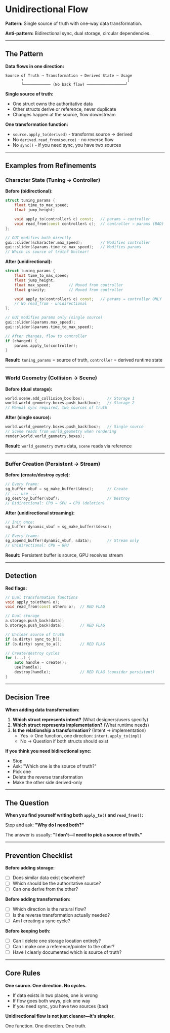 # Unidirectional Flow

**Pattern:** Single source of truth with one-way data transformation.

**Anti-pattern:** Bidirectional sync, dual storage, circular dependencies.

---

## The Pattern

**Data flows in one direction:**
```
Source of Truth → Transformation → Derived State → Usage
       ↑                                              |
       └──────────── (No back flow) ─────────────────┘
```

**Single source of truth:**
- One struct owns the authoritative data
- Other structs derive or reference, never duplicate
- Changes happen at the source, flow downstream

**One transformation function:**
- `source.apply_to(derived)` - transforms source → derived
- No `derived.read_from(source)` - no reverse flow
- No `sync()` - if you need sync, you have two sources

---

## Examples from Refinements

### Character State (Tuning → Controller)

**Before (bidirectional):**
```cpp
struct tuning_params {
    float time_to_max_speed;
    float jump_height;

    void apply_to(controller& c) const;   // params → controller
    void read_from(const controller& c);  // controller → params (BAD)
};

// GUI modifies both directly
gui::slider(&character.max_speed);        // Modifies controller
gui::slider(&params.time_to_max_speed);   // Modifies params
// Which is source of truth? Unclear!
```

**After (unidirectional):**
```cpp
struct tuning_params {
    float time_to_max_speed;
    float jump_height;
    float max_speed;        // Moved from controller
    float gravity;          // Moved from controller

    void apply_to(controller& c) const;   // params → controller ONLY
    // No read_from - unidirectional
};

// GUI modifies params only (single source)
gui::slider(&params.max_speed);
gui::slider(&params.time_to_max_speed);

// After changes, flow to controller
if (changed) {
    params.apply_to(controller);
}
```

**Result:** `tuning_params` = source of truth, `controller` = derived runtime state

---

### World Geometry (Collision → Scene)

**Before (dual storage):**
```cpp
world.scene.add_collision_box(box);          // Storage 1
world.world_geometry.boxes.push_back(box);   // Storage 2
// Manual sync required, two sources of truth
```

**After (single source):**
```cpp
world.world_geometry.boxes.push_back(box);   // Single source
// Scene reads from world_geometry when rendering
render(world.world_geometry.boxes);
```

**Result:** `world_geometry` owns data, `scene` reads via reference

---

### Buffer Creation (Persistent → Stream)

**Before (create/destroy cycle):**
```cpp
// Every frame:
sg_buffer vbuf = sg_make_buffer(&desc);      // Create
// ... use ...
sg_destroy_buffer(vbuf);                     // Destroy
// Bidirectional: CPU → GPU → CPU (deletion)
```

**After (unidirectional streaming):**
```cpp
// Init once:
sg_buffer dynamic_vbuf = sg_make_buffer(&desc);

// Every frame:
sg_append_buffer(dynamic_vbuf, &data);       // Stream only
// Unidirectional: CPU → GPU
```

**Result:** Persistent buffer is source, GPU receives stream

---

## Detection

**Red flags:**
```cpp
// Dual transformation functions
void apply_to(other& o);
void read_from(const other& o);  // RED FLAG

// Dual storage
a.storage.push_back(data);
b.storage.push_back(data);       // RED FLAG

// Unclear source of truth
if (a.dirty) sync_to_b();
if (b.dirty) sync_to_a();        // RED FLAG

// Create/destroy cycles
for (...) {
    auto handle = create();
    use(handle);
    destroy(handle);             // RED FLAG (consider persistent)
}
```

---

## Decision Tree

**When adding data transformation:**

1. **Which struct represents intent?** (What designers/users specify)
2. **Which struct represents implementation?** (What runtime needs)
3. **Is the relationship a transformation?** (Intent → implementation)
   - Yes → One function, one direction: `intent.apply_to(impl)`
   - No → Question if both structs should exist

**If you think you need bidirectional sync:**
- Stop
- Ask: "Which one is the source of truth?"
- Pick one
- Delete the reverse transformation
- Make the other side derived-only

---

## The Question

**When you find yourself writing both `apply_to()` and `read_from()`:**

Stop and ask: **"Why do I need both?"**

The answer is usually: **"I don't—I need to pick a source of truth."**

---

## Prevention Checklist

**Before adding storage:**
- [ ] Does similar data exist elsewhere?
- [ ] Which should be the authoritative source?
- [ ] Can one derive from the other?

**Before adding transformation:**
- [ ] Which direction is the natural flow?
- [ ] Is the reverse transformation actually needed?
- [ ] Am I creating a sync cycle?

**Before keeping both:**
- [ ] Can I delete one storage location entirely?
- [ ] Can I make one a reference/pointer to the other?
- [ ] Have I clearly documented which is source of truth?

---

## Core Rules

**One source. One direction. No cycles.**

- If data exists in two places, one is wrong
- If flow goes both ways, pick one way
- If you need sync, you have two sources (bad)

**Unidirectional flow is not just cleaner—it's simpler.**

One function. One direction. One truth.
